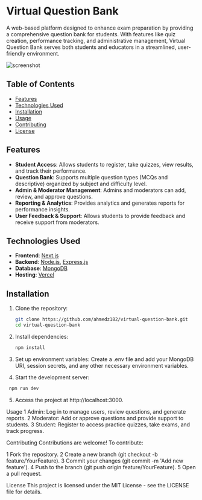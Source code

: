 # Virtual Question Bank

A web-based platform designed to enhance exam preparation by providing a comprehensive question bank for students. With features like quiz creation, performance tracking, and administrative management, Virtual Question Bank serves both students and educators in a streamlined, user-friendly environment.

![screenshot](https://github.com/user-attachments/assets/987fffb2-ca63-4ed5-9d93-9fc2c80a9aaa)

## Table of Contents

- [Features](#features)
- [Technologies Used](#technologies-used)
- [Installation](#installation)
- [Usage](#usage)
- [Contributing](#contributing)
- [License](#license)

## Features

- **Student Access**: Allows students to register, take quizzes, view results, and track their performance.
- **Question Bank**: Supports multiple question types (MCQs and descriptive) organized by subject and difficulty level.
- **Admin & Moderator Management**: Admins and moderators can add, review, and approve questions.
- **Reporting & Analytics**: Provides analytics and generates reports for performance insights.
- **User Feedback & Support**: Allows students to provide feedback and receive support from moderators.

## Technologies Used

- **Frontend**: [Next.js](https://nextjs.org/)
- **Backend**: [Node.js](https://nodejs.org/), [Express.js](https://expressjs.com/)
- **Database**: [MongoDB](https://www.mongodb.com/)
- **Hosting**: [Vercel](https://vercel.com/)

## Installation

1. Clone the repository:

   ```bash
   git clone https://github.com/ahmedz182/virtual-question-bank.git
   cd virtual-question-bank

   ```

2. Install dependencies:

   ```bash
   npm install

   ```

3. Set up environment variables:
   Create a .env file and add your MongoDB URI, session secrets, and any other necessary environment variables.
4. Start the development server:

```bash
 npm run dev
```

5. Access the project at http://localhost:3000.

Usage
1 Admin: Log in to manage users, review questions, and generate reports.
2 Moderator: Add or approve questions and provide support to students.
3 Student: Register to access practice quizzes, take exams, and track progress.

Contributing
Contributions are welcome! To contribute:

1 Fork the repository.
2 Create a new branch (git checkout -b feature/YourFeature).
3 Commit your changes (git commit -m 'Add new feature').
4 Push to the branch (git push origin feature/YourFeature).
5 Open a pull request.

License
This project is licensed under the MIT License - see the LICENSE file for details.
